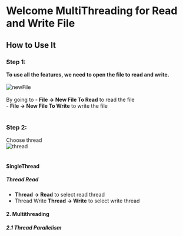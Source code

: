 # Welcome MultiThreading for Read and Write File

## How to Use It

### Step 1:
**To use all the features, we need to open the file to read and write.**<br><br>
![newFile](https://github.com/bigkizd/FPT_MultiThreading/blob/master/image/newFile.png)<br><br>
By going to  - **File -> New File To Read** to read the file <br>
             - **File -> New File To Write** to write the file <br>
             <br>

### Step 2:
Choose thread<br>
![thread](https://github.com/bigkizd/FPT_MultiThreading/blob/master/image/thread.png)<br><br>
#### SingleThread
##### Thread Read
- **Thread -> Read** to select read thread
- Thread Write
**Thread -> Write** to select write thread
#### 2. Multithreading
##### 2.1 Thread Parallelism
